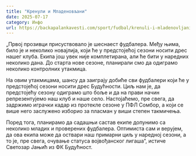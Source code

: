 ```yaml
---
title: "Кренули и Младеновљани"
date: 2025-07-17
category: Инфо
url: https://backapalankavesti.com/sport/fudbal/krenuli-i-mladenovljani/
---
```


„Првој прозивци присуствовало је шеснаест фудбалера. Међу њима, било је и неколико новајлија, који ће у предстојећој сезони носити дрес нашег клуба. Екипа још увек није комплетирана, али ће бити у наредних неколико дана. До старта нове сезоне, планирали смо да одиграмо неколико контролних утакмица.

На овим утакмицама, шансу да заиграју добиће сви фудбалери који ће у предстојећој сезони носити дрес Будућности. Циљ нам је, да предстојећу сезону одиграмо што боље и да на прави начин репрезентујемо наш клуб и наше село. Настојаћемо, пре свега, да задржимо играчки кадар из протекле сезоне у ПФЛ Сомбор, а који се више него заслужено изборио за пласман у виши степен такмичења.

Поред тога, планирамо да садашњи састав екипе допунимо са неколико младих и проверених фудбалера. Оптимиста сам и верујем, да ова екипа може да оствари наш примарни циљ у наредној сезони, а то је, пре свега, очување статуса војвођанског лигаша“, истиче Светозар Јањић из ФК Будућност.
